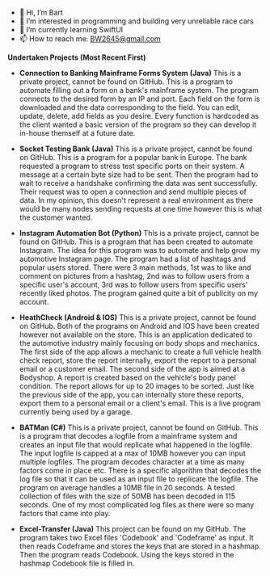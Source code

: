 - 👋 Hi, I’m Bart
- 👀 I’m interested in programming and building very unreliable race cars
- 🌱 I’m currently learning SwiftUI
- 📫 How to reach me: BW2645@gmail.com

**Undertaken Projects (Most Recent First)**
- **Connection to Banking Mainframe Forms System (Java)**
This is a private project, cannot be found on GitHub. This is a program to automate filling out a form on a bank's mainframe system. The program connects to the desired form by an IP and port. Each field on the form is downloaded and the data corresponding to the field. You can edit, update, delete, add fields as you desire. Every function is hardcoded as the client wanted a basic version of the program so they can develop it in-house themself at a future date.

- **Socket Testing Bank (Java)**
This is a private project, cannot be found on GitHub. This is a program for a popular bank in Europe. The bank requested a program to stress test specific ports on their system. A message at a certain byte size had to be sent. Then the program had to wait to receive a handshake confirming the data was sent successfully. Their request was to open a connection and send multiple pieces of data. In my opinion, this doesn't represent a real environment as there would be many nodes sending requests at one time however this is what the customer wanted.

- **Instagram Automation Bot (Python)**
This is a private project, cannot be found on GitHub. This is a program that has been created to automate Instagram. The idea for this program was to automate and help grow my automotive Instagram page. The program had a list of hashtags and popular users stored. There were 3 main methods, 1st was to like and comment on pictures from a hashtag, 2nd was to follow users from a specific user's account, 3rd was to follow users from specific users' recently liked photos. The program gained quite a bit of publicity on my account.

- **HeathCheck (Android & IOS)**
This is a private project, cannot be found on GitHub. Both of the programs on Android and IOS have been created however not available on the store. This is an application dedicated to the automotive industry mainly focusing on body shops and mechanics. The first side of the app allows a mechanic to create a full vehicle health check report, store the report internally, export the report to a personal email or a customer email. The second side of the app is aimed at a Bodyshop. A report is created based on the vehicle's body panel condition. The report allows for up to 20 images to be sorted. Just like the previous side of the app, you can internally store these reports, export them to a personal email or a client's email. This is a live program currently being used by a garage.

- **BATMan (C#)**
This is a private project, cannot be found on GitHub. This is a program that decodes a logfile from a mainframe system and creates an input file that would replicate what happened in the logfile. The input logfile is capped at a max of 10MB however you can input multiple logfiles. The program decodes character at a time as many factors come in place etc. There is a specific algorithm that decodes the log file so that it can be used as an input file to replicate the logfile. The program on average handles a 10MB file in 20 seconds. A tested collection of files with the size of 50MB has been decoded in 115 seconds. One of my most complicated log files as there were so many factors that came into play.

- **Excel-Transfer (Java)**
This project can be found on my GitHub. The program takes two Excel files 'Codebook' and 'Codeframe' as input. It then reads Codeframe and stores the keys that are stored in a hashmap. Then the program reads Codebook. Using the keys stored in the hashmap Codebook file is filled in.
